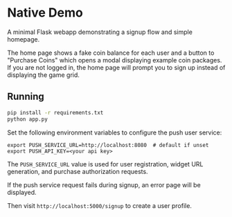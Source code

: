 # Native Demo

A minimal Flask webapp demonstrating a signup flow and simple homepage.

The home page shows a fake coin balance for each user and a button to
"Purchase Coins" which opens a modal displaying example coin packages.
If you are not logged in, the home page will prompt you to sign up instead
of displaying the game grid.

## Running

```bash
pip install -r requirements.txt
python app.py
```

Set the following environment variables to configure the push user service:

```
export PUSH_SERVICE_URL=http://localhost:8080  # default if unset
export PUSH_API_KEY=<your api key>
```

The `PUSH_SERVICE_URL` value is used for user registration, widget URL
generation, and purchase authorization requests.

If the push service request fails during signup, an error page will be
displayed.

Then visit `http://localhost:5000/signup` to create a user profile.
